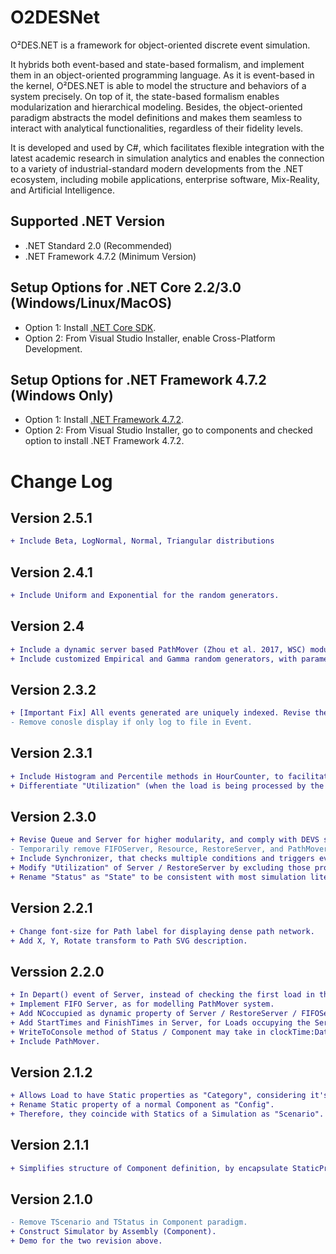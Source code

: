 # O2DESNet
O²DES.NET is a framework for object-oriented discrete event simulation.

It hybrids both event-based and state-based formalism, and implement them in an object-oriented programming language. As it is event-based in the kernel, O²DES.NET is able to model the structure and behaviors of a system precisely. On top of it, the state-based formalism enables modularization and hierarchical modeling. Besides, the object-oriented paradigm abstracts the model definitions and makes them seamless to interact with analytical functionalities, regardless of their fidelity levels.

It is developed and used by C#, which facilitates flexible integration with the latest academic research in simulation analytics and enables the connection to a variety of industrial-standard modern developments from the .NET ecosystem, including mobile applications, enterprise software, Mix-Reality, and Artificial Intelligence.

## Supported .NET Version
- .NET Standard 2.0 (Recommended)
- .NET Framework 4.7.2 (Minimum Version)

## Setup Options for .NET Core 2.2/3.0 (Windows/Linux/MacOS)
- Option 1: Install [.NET Core SDK](https://dotnet.microsoft.com/download).
- Option 2: From Visual Studio Installer, enable Cross-Platform Development.

## Setup Options for .NET Framework 4.7.2 (Windows Only)
- Option 1: Install [.NET Framework 4.7.2](https://dotnet.microsoft.com/download).
- Option 2: From Visual Studio Installer, go to components and checked option to install .NET Framework 4.7.2.

# Change Log

## Version 2.5.1
```diff
+ Include Beta, LogNormal, Normal, Triangular distributions
```

## Version 2.4.1
```diff
+ Include Uniform and Exponential for the random generators.
```

## Version 2.4
```diff
+ Include a dynamic server based PathMover (Zhou et al. 2017, WSC) module for simulating traffic network.
+ Include customized Empirical and Gamma random generators, with parameters fitting simulation studies.
```
## Version 2.3.2
```diff
+ [Important Fix] All events generated are uniquely indexed. Revise the sorting mechanism the FEL (future event list) such that same time events are ordered based on the sequence they are generated. This prevents untraceable distortion of simulation results, i.e., it guarantees that the single random seed always leads to the same sample path.
- Remove conosle display if only log to file in Event. 
```
## Version 2.3.1
```diff
+ Include Histogram and Percentile methods in HourCounter, to facilitate the statistics on the distribution of the observed count.
+ Differentiate "Utilization" (when the load is being processed by the server) and "Occupation" (when the load is occupying server's capacity, i.e., both being served and stucked) for the server statistics.
```

## Version 2.3.0
```diff
+ Revise Queue and Server for higher modularity, and comply with DEVS standards.
- Temporarily remove FIFOServer, Resource, RestoreServer, and PathMover, due to unstable performance.
+ Include Synchronizer, that checks multiple conditions and triggers events when all conditions are satisfied or unsatisfied.
+ Modify "Utilization" of Server / RestoreServer by excluding those processed but not departed; instead add "Occupation" for the the inclusive counting.
+ Rename "Status" as "State" to be consistent with most simulation literature.
```

## Version 2.2.1
```diff
+ Change font-size for Path label for displaying dense path network.
+ Add X, Y, Rotate transform to Path SVG description.
```

## Verssion 2.2.0
```diff
+ In Depart() event of Server, instead of checking the first load in the Served list (and continue only if the first is departed), all loads will be screened for ToDepart condition and depart if respective condition is satisfied.
+ Implement FIFO Server, as for modelling PathMover system.
+ Add NCoccupied as dynamic property of Server / RestoreServer / FIFOServer, for easy call.
+ Add StartTimes and FinishTimes in Server, for Loads occupying the Server.
+ WriteToConsole method of Status / Component may take in clockTime:DateTime parameter, as need for determining position of vehicles in PathMover.
+ Include PathMover.
```

## Version 2.1.2
```diff
+ Allows Load to have Static properties as "Category", considering it's a special type of 2. Component that have life cycles in simulation.
+ Rename Static property of a normal Component as "Config".
+ Therefore, they coincide with Statics of a Simulation as "Scenario".
```

## Version 2.1.1
```diff
+ Simplifies structure of Component definition, by encapsulate StaticProperty based on root class, i.e., Component<TStatics> : Component.
```
## Version 2.1.0
```diff
- Remove TScenario and TStatus in Component paradigm.
+ Construct Simulator by Assembly (Component).
+ Demo for the two revision above.
```
